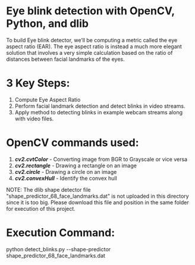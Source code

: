 # Eye blink detection with OpenCV, Python, and dlib

To build Eye blink detector, we’ll be computing a metric called the eye aspect ratio (EAR). The eye aspect ratio is instead a much more elegant solution that involves a very simple calculation based on the ratio of distances between facial landmarks of the eyes.

# 3 Key Steps:
1) Compute Eye Aspect Ratio
2) Perform facial landmark detection and detect blinks in video streams.
3) Apply method to detecting blinks in example webcam streams along with video files.

# OpenCV commands used:
1) ***cv2.cvtColor*** - Converting image from BGR to Grayscale or vice versa
2) ***cv2.rectangle*** - Drawing a rectangle on an image
3) ***cv2.circle*** - Drawing a circle on an image
4) ***cv2.convexHull*** - Identify the convex hull 

NOTE: The dlib shape detector file "shape_predictor_68_face_landmarks.dat" is not uploaded in this directory since it is too big. Please download this file and position in the same folder for execution of this project.

# Execution Command:
python detect_blinks.py --shape-predictor shape_predictor_68_face_landmarks.dat 
